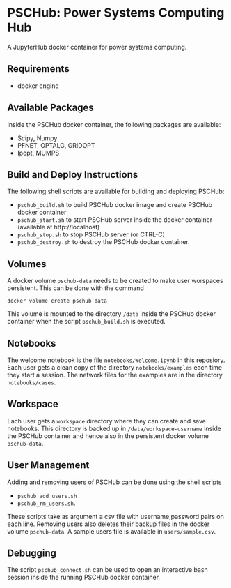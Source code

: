 # PSCHub: Power Systems Computing Hub

A JupyterHub docker container for power systems computing.

## Requirements

* docker engine

## Available Packages

Inside the PSCHub docker container, the following packages are available:

* Scipy, Numpy
* PFNET, OPTALG, GRIDOPT 
* Ipopt, MUMPS

## Build and Deploy Instructions

The following shell scripts are available for building and deploying PSCHub:

* `pschub_build.sh` to build PSCHub docker image and create PSCHub docker container
* `pschub_start.sh` to start PSCHub server inside the docker container (available at http://localhost)
* `pschub_stop.sh` to stop PSCHub server (or CTRL-C)
* `pschub_destroy.sh` to destroy the PSCHub docker container.

## Volumes

A docker volume `pschub-data` needs to be created to make user worspaces persistent. This can be done with the command

```
docker volume create pschub-data
```

This volume is mounted to the directory `/data` inside the PSCHub docker container when the script ``pschub_build.sh`` is executed.

## Notebooks

The welcome notebook is the file `notebooks/Welcome.ipynb` in this reposiory. Each user gets a clean copy of the directory `notebooks/examples` each time they start a session. The network files for the examples are in the directory `notebooks/cases`.

## Workspace

Each user gets a `workspace` directory where they can create and save notebooks. This directory is backed up in `/data/workspace-username` inside the PSCHub container and hence also in the persistent docker volume `pschub-data`.

## User Management

Adding and removing users of PSCHub can be done using the shell scripts

* `pschub_add_users.sh`
* `pschub_rm_users.sh`.

These scripts take as argument a csv file with username,password pairs on each line. Removing users also deletes their backup files in the docker volume `pschub-data`. A sample users file is available in `users/sample.csv`.

## Debugging

The script `pschub_connect.sh` can be used to open an interactive bash session inside the running PSCHub docker container.
